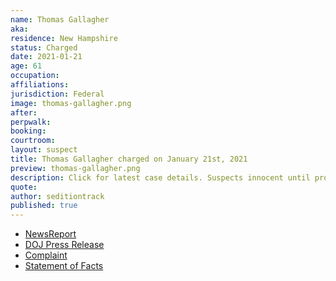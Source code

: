```yaml
---
name: Thomas Gallagher
aka:
residence: New Hampshire
status: Charged
date: 2021-01-21
age: 61
occupation:
affiliations:
jurisdiction: Federal
image: thomas-gallagher.png
after:
perpwalk:
booking:
courtroom:
layout: suspect
title: Thomas Gallagher charged on January 21st, 2021
preview: thomas-gallagher.png
description: Click for latest case details. Suspects innocent until proven guilty.
quote:
author: seditiontrack
published: true
---
```


- [NewsReport](https://boston.cbslocal.com/2021/01/14/thomas-gallagher-bridgewater-new-hampshire-charged-arrested-us-capitol-riot/)
- [DOJ Press Release](https://www.justice.gov/opa/pr/thirteen-charged-federal-court-following-riot-united-states-capitol)
- [Complaint](https://www.justice.gov/opa/press-release/file/1351716/download)
- [Statement of Facts](https://www.justice.gov/opa/press-release/file/1351721/download)
